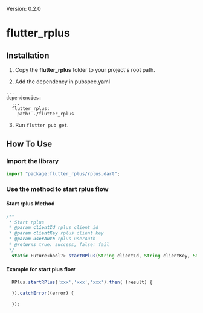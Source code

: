 Version: 0.2.0

# flutter_rplus

## Installation

1. Copy the **flutter_rplus** folder to your project's root path.

2. Add the dependency in pubspec.yaml

```
...
dependencies:
  ...
  flutter_rplus:
    path: ./flutter_rplus
```

3. Run `flutter pub get`.

## How To Use

### Import the library

```javascript
import "package:flutter_rplus/rplus.dart";
```

### Use the method to start rplus flow

#### Start rplus Method

```javascript
/**
 * Start rplus
 * @param clientId rplus client id
 * @param clientKey rplus client key
 * @param userAuth rplus userAuth
 * @returns true: success, false: fail
 */
  static Future<bool?> startRPlus(String clientId, String clientKey, String userAuth)
```

#### Example for start plus flow

```javascript
  RPlus.startRPlus('xxx','xxx','xxx').then( (result) {

  }).catchError((error) {

  });
```
